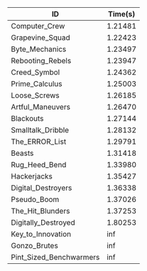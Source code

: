 |ID|Time(s)|
|-|-|
|Computer_Crew|1.21481|
|Grapevine_Squad|1.22423|
|Byte_Mechanics|1.23497|
|Rebooting_Rebels|1.23947|
|Creed_Symbol|1.24362|
|Prime_Calculus|1.25003|
|Loose_Screws|1.26185|
|Artful_Maneuvers|1.26470|
|Blackouts|1.27144|
|Smalltalk_Dribble|1.28132|
|The_ERROR_List|1.29791|
|Beasts|1.31418|
|Rug_Heed_Bend|1.33980|
|Hackerjacks|1.35427|
|Digital_Destroyers|1.36338|
|Pseudo_Boom|1.37026|
|The_Hit_Blunders|1.37253|
|Digitally_Destroyed|1.80253|
|Key_to_Innovation|inf|
|Gonzo_Brutes|inf|
|Pint_Sized_Benchwarmers|inf|
